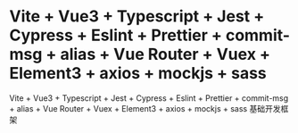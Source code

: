 # Vite + Vue3 + Typescript + Jest + Cypress + Eslint + Prettier + commit-msg + alias + Vue Router + Vuex + Element3 + axios + mockjs + sass

Vite + Vue3 + Typescript + Jest + Cypress + Eslint + Prettier + commit-msg + alias + Vue Router + Vuex + Element3 + axios + mockjs + sass 基础开发框架
